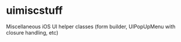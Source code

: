 uimiscstuff
===========

Miscellaneous iOS UI helper classes (form builder, UIPopUpMenu with closure handling, etc)
